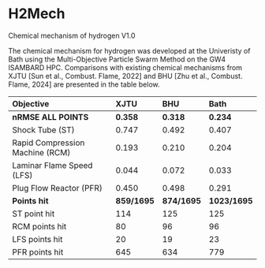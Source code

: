 # H2Mech
Chemical mechanism of hydrogen V1.0

The chemical mechanism for hydrogen was developed at the Univeristy of Bath using the Multi-Objective Particle Swarm Method on the GW4 ISAMBARD HPC. Comparisons with existing chemical mechanisms from XJTU [Sun et al., Combust. Flame, 2022] and BHU [Zhu et al., Combust. Flame, 2024] are presented in the table below.

| Objective          | XJTU       | BHU        | Bath       |
|:--------------------|:------------|:------------|:------------|
| **nRMSE ALL POINTS** | **0.358**  | **0.318**  | **0.234**  |
| Shock Tube (ST)                 | 0.747      | 0.492      | 0.407      |
| Rapid Compression Machine (RCM)                | 0.193      | 0.210      | 0.204      |
| Laminar Flame Speed (LFS)                | 0.044      | 0.072      | 0.033      |
| Plug Flow Reactor (PFR)                | 0.450      | 0.498      | 0.291      |
| **Points hit**      | **859/1695**  | **874/1695**  | **1023/1695** |
| ST point hit       | 114        | 125        | 125        |
| RCM points hit     | 80         | 96         | 96         |
| LFS points hit     | 20         | 19         | 23         |
| PFR points hit     | 645        | 634        | 779        |
